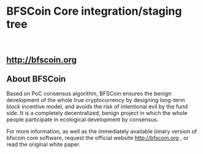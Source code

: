 BFSCoin Core integration/staging tree</br>
</br>
=========================================================================
http://bfscoin.org</br>
</br>
About BFSCoin</br>
-------------------------------------------------------------------------
Based on PoC consensus algorithm, BFSCoin ensures the benign development of the whole true cryptocurrency by designing long-term block incentive model, and avoids the risk of intentional
evil by the fund side. It is a completely decentralized, benign project in which the whole people participate in ecological development by consensus.</br>

For more information, as well as the immediately available binary version of bfscoin core software, request the official website http://bfscoin.org , or read the original white paper.

